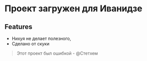 # Проект загружен для Иванидзе


## Features

- Нихуя не делает полезного,
- Сделано от скуки


>Этот проект был ошибкой - @Cтетхем

